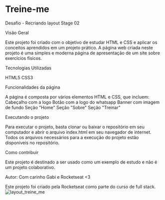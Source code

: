 # Treine-me

Desafio - Recriando layout Stage 02

Visão Geral

Este projeto foi criado com o objetivo de estudar HTML e CSS e aplicar os conceitos aprendidos em um projeto prático. 
A página web criada neste projeto é uma simples e moderna página de apresentação de um site sobre exercícios físicos.

Tecnologias Utilizadas

HTML5 CSS3

Funcionalidades da página

A página é composta por vários elementos HTML e CSS, que incluem: 
Cabeçalho com a logo 
Botão com a logo do whatsapp
Banner com imagem de fundo 
Seção "Home"
Seção "Sobre" 
Seção "Treinar"

Executando o projeto

Para executar o projeto, basta clonar ou baixar o repositório em seu computador e abrir o arquivo index.html em seu navegador de internet. 
Todos os arquivos necessários para a execução do projeto estão disponíveis no repositório.

Como contribuir

Este projeto é destinado a ser usado como um exemplo de estudo e não é um projeto colaborativo.

Autor: Com carinho Gabi e Rocketseat <3

Este projeto foi criado pela Rocketseat como parte do curso de full stack.
![layout_treine_me](https://user-images.githubusercontent.com/82898190/219170169-6ebad6b2-85c5-4d5f-b25b-8e128dcd975c.png)
